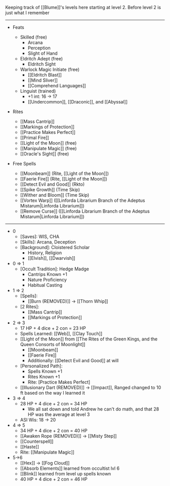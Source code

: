 Keeping track of [[Blume]]'s levels here starting at level 2. Before level 2 is just what I remember

---
- Feats
	- Skilled (free)
		- Arcana
		- Perception
		- Slight of Hand
	- Eldritch Adept (free)
		- Eldritch Sight
	- Warlock Magic Initiate (free)
		- [[Eldritch Blast]]
		- [[Mind Sliver]]
		- [[Comprehend Languages]]
	- Linguist (trained)
		- +1 int: 16 -> 17
		- [[Undercommon]], [[Draconic]], and [[Abyssal]]

- Rites
	- [[Mass Cantrip]]
	- [[Markings of Protection]]
	- [[Practice Makes Perfect]]
	- [[Primal Fire]]
	- [[Light of the Moon]] (free)
	- [[Manipulate Magic]] (free)
	- [[Oracle's Sight]] (free)

- Free Spells
	- [[Moonbeam]] (Rite, [[Light of the Moon]])
	- [[Faerie Fire]] (Rite, [[Light of the Moon]])
	- [[Detect Evil and Good]] (Rkto)
	- [[Spike Growth]] (Time Skip)
	- [[Wither and Bloom]] (Time Skip)
	- [[Vortex Warp]] ([[Linforda Librarium Branch of the Adeptus Mistarum|Linforda Librarium]])
	- [[Remove Curse]] ([[Linforda Librarium Branch of the Adeptus Mistarum|Linforda Librarium]])

---
- 0
	- [Saves]: WIS, CHA
	- [Skills]: Arcana, Deception
	- [Background]: Cloistered Scholar
		- History, Religion
		- [[Elvish]], [[Dwarvish]]
- 0 => 1
	- [Occult Tradition]: Hedge Madge
		- Cantrips Known +1
		- Nature Proficiency
		- Habitual Casting
- 1 => 2
	- [Spells]:
		- [[Burn (REMOVED)]] -> [[Thorn Whip]]
	- [2 Rites]:
		- [[Mass Cantrip]]
		- [[Markings of Protection]]
- 2 => 3
	- 17 HP + 4 dice + 2 con = 23 HP
	- Spells Learned: [[Web]], [[Clay Touch]]
	- [[Light of the Moon]] from [[The Rites of the Green Kings, and the Queen Consorts of Moonlight]] 
		- [[Moonbeam]]
		- [[Faerie Fire]]
		- Additionally: [[Detect Evil and Good]] at will
	- [Personalized Path]: 
		- Spells Known +1
		- Rites Known +1
		- Rite: [Practice Makes Perfect]
	- [[Illusionary Dart (REMOVED)]] -> [[Impact]], Ranged changed to 10 ft based on the way I learned it
- 3 => 4
	- 28 HP + 4 dice + 2 con = 34 HP
		- We all sat down and told Andrew he can't do math, and that 28 HP was the average at level 3
	- ASI Wis: 18 -> 20
- 4 => 5
	- 34 HP + 4 dice + 2 con = 40 HP
	- [[Awaken Rope (REMOVED)]] -> [[Misty Step]]
	- [[Counterspell]]
	- [[Haste]]
	- Rite: [[Manipulate Magic]]
- 5->6
	- [[Hex]] -> [[Fog Cloud]]
	- [[Absorb Elements]] learned from occultist lvl 6
	- [[Blink]] learned from level up spells known
	- 40 HP + 4 dice + 2 con = 46 HP